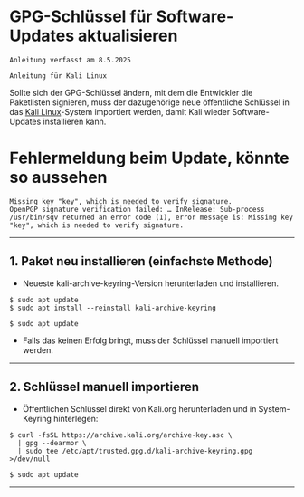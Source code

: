# GPG-Schlüssel für Software-Updates aktualisieren

`Anleitung verfasst am 8.5.2025`

`Anleitung für Kali Linux`

Sollte sich der GPG-Schlüssel ändern, mit dem die Entwickler die Paketlisten signieren, muss der dazugehörige neue öffentliche Schlüssel in das [Kali Linux](https://www.kali.org/)-System importiert werden, damit Kali wieder Software-Updates installieren kann.


# Fehlermeldung beim Update, könnte so aussehen

```
Missing key "key", which is needed to verify signature.
OpenPGP signature verification failed: … InRelease: Sub-process /usr/bin/sqv returned an error code (1), error message is: Missing key "key", which is needed to verify signature.
```


------------------------------------------------------------------------------------


## 1. Paket neu installieren (einfachste Methode)

- Neueste kali-archive-keyring-Version herunterladen und installieren.
```
$ sudo apt update
$ sudo apt install --reinstall kali-archive-keyring
```
```
$ sudo apt update
```

- Falls das keinen Erfolg bringt, muss der Schlüssel manuell importiert werden.


------------------------------------------------------------------------------------


## 2. Schlüssel manuell importieren

- Öffentlichen Schlüssel direkt von Kali.org herunterladen und in System-Keyring hinterlegen:
```
$ curl -fsSL https://archive.kali.org/archive-key.asc \
  | gpg --dearmor \
  | sudo tee /etc/apt/trusted.gpg.d/kali-archive-keyring.gpg >/dev/null
```
```
$ sudo apt update
```


------------------------------------------------------------------------------------
